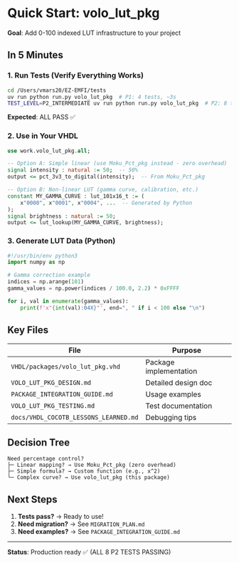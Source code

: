 # Quick Start: volo_lut_pkg

**Goal**: Add 0-100 indexed LUT infrastructure to your project

## In 5 Minutes

### 1. Run Tests (Verify Everything Works)
```bash
cd /Users/vmars20/EZ-EMFI/tests
uv run python run.py volo_lut_pkg  # P1: 4 tests, ~3s
TEST_LEVEL=P2_INTERMEDIATE uv run python run.py volo_lut_pkg  # P2: 8 tests, ~10s
```

**Expected**: ALL PASS ✅

### 2. Use in Your VHDL

```vhdl
use work.volo_lut_pkg.all;

-- Option A: Simple linear (use Moku_Pct_pkg instead - zero overhead)
signal intensity : natural := 50;  -- 50%
output <= pct_3v3_to_digital(intensity);  -- From Moku_Pct_pkg

-- Option B: Non-linear LUT (gamma curve, calibration, etc.)
constant MY_GAMMA_CURVE : lut_101x16_t := (
    x"0000", x"0001", x"0004", ...  -- Generated by Python
);
signal brightness : natural := 50;
output <= lut_lookup(MY_GAMMA_CURVE, brightness);
```

### 3. Generate LUT Data (Python)

```python
#!/usr/bin/env python3
import numpy as np

# Gamma correction example
indices = np.arange(101)
gamma_values = np.power(indices / 100.0, 2.2) * 0xFFFF

for i, val in enumerate(gamma_values):
    print(f'x"{int(val):04X}"', end=", " if i < 100 else "\n")
```

## Key Files

| File | Purpose |
|------|---------|
| `VHDL/packages/volo_lut_pkg.vhd` | Package implementation |
| `VOLO_LUT_PKG_DESIGN.md` | Detailed design doc |
| `PACKAGE_INTEGRATION_GUIDE.md` | Usage examples |
| `VOLO_LUT_PKG_TESTING.md` | Test documentation |
| `docs/VHDL_COCOTB_LESSONS_LEARNED.md` | Debugging tips |

## Decision Tree

```
Need percentage control?
├─ Linear mapping? → Use Moku_Pct_pkg (zero overhead)
├─ Simple formula? → Custom function (e.g., x^2)
└─ Complex curve? → Use volo_lut_pkg (this package)
```

## Next Steps

1. **Tests pass?** → Ready to use!
2. **Need migration?** → See `MIGRATION_PLAN.md`
3. **Need examples?** → See `PACKAGE_INTEGRATION_GUIDE.md`

---
**Status**: Production ready ✅ (ALL 8 P2 TESTS PASSING)

